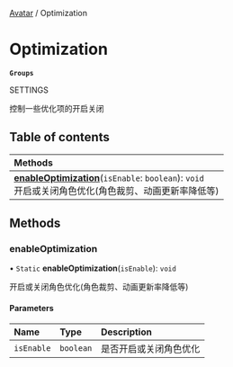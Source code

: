 [Avatar](../groups/Avatar.Avatar.md) / Optimization

# Optimization <Badge type="tip" text="Class" /> <Score text="Optimization" />

**`Groups`**

SETTINGS

控制一些优化项的开启关闭

## Table of contents

| Methods |
| :-----|
| **[enableOptimization](Gameplay.Optimization.md#enableoptimization)**(`isEnable`: `boolean`): `void` <br> 开启或关闭角色优化(角色裁剪、动画更新率降低等)|

## Methods

### enableOptimization <Score text="enableOptimization" /> 

• `Static` **enableOptimization**(`isEnable`): `void` <Badge type="tip" text="client" />

开启或关闭角色优化(角色裁剪、动画更新率降低等)


#### Parameters

| Name | Type | Description |
| :------ | :------ | :------ |
| `isEnable` | `boolean` | 是否开启或关闭角色优化 |

